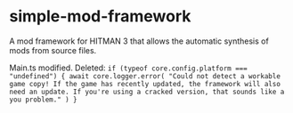# simple-mod-framework
A mod framework for HITMAN 3 that allows the automatic synthesis of mods from source files.

Main.ts modified.
Deleted:
`
if (typeof core.config.platform === "undefined") {
	await core.logger.error(
		"Could not detect a workable game copy! If the game has recently updated, the framework will also need an update. If you're using a cracked version, that sounds like a you problem."
	)
}
`

